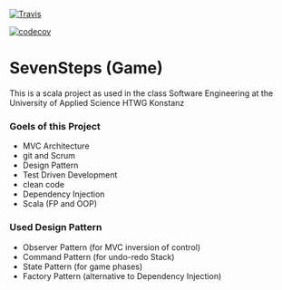 [![Travis](https://travis-ci.org/t123obi/de.htwg.se.SevenSteps.svg?branch=master)]()


[![codecov](https://codecov.io/gh/t123obi/de.htwg.se.SevenSteps/branch/master/graph/badge.svg)](https://codecov.io/gh/t123obi/de.htwg.se.SevenSteps)


SevenSteps (Game)
=========================

This is a scala project as used in the
class Software Engineering at the University of Applied Science HTWG Konstanz

### Goels of this Project

* MVC Architecture
* git and Scrum
* Design Pattern
* Test Driven Development
* clean code
* Dependency Injection
* Scala (FP and OOP)


### Used Design Pattern

* Observer Pattern (for MVC inversion of control)
* Command Pattern (for undo-redo Stack)
* State Pattern (for game phases)
* Factory Pattern (alternative to Dependency Injection)


